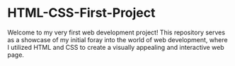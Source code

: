 # HTML-CSS-First-Project
Welcome to my very first web development project! This repository serves as a showcase of my initial foray into the world of web development, where I utilized HTML and CSS to create a visually appealing and interactive web page. 
